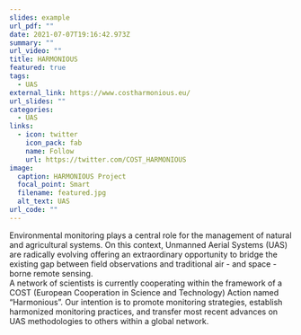 ```yaml
---
slides: example
url_pdf: ""
date: 2021-07-07T19:16:42.973Z
summary: ""
url_video: ""
title: HARMONIOUS
featured: true
tags:
  - UAS
external_link: https://www.costharmonious.eu/
url_slides: ""
categories:
  - UAS
links:
  - icon: twitter
    icon_pack: fab
    name: Follow
    url: https://twitter.com/COST_HARMONIOUS
image:
  caption: HARMONIOUS Project
  focal_point: Smart
  filename: featured.jpg
  alt_text: UAS
url_code: ""
---
```

Environmental monitoring plays a central role for the management of natural and agricultural systems. On this context, Unmanned Aerial Systems (UAS) are radically evolving offering an extraordinary opportunity to bridge the existing gap between field observations and traditional air - and space - borne remote sensing.\
A network of scientists is currently cooperating within the framework of a COST (European Cooperation in Science and Technology) Action named “Harmonious”. Our intention is to promote monitoring strategies, establish harmonized monitoring practices, and transfer most recent advances on UAS methodologies to others within a global network.
